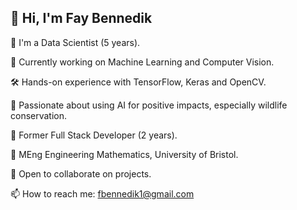 ## 👋 Hi, I'm Fay Bennedik 


👩 I'm a Data Scientist (5 years).


🌟 Currently working on Machine Learning and Computer Vision.


🛠️ Hands-on experience with TensorFlow, Keras and OpenCV.


🐾 Passionate about using AI for positive impacts, especially wildlife conservation.


🌱 Former Full Stack Developer (2 years).


📐 MEng Engineering Mathematics, University of Bristol.


👯 Open to collaborate on projects.


📫 How to reach me: fbennedik1@gmail.com


<!--
**fay3000/fay3000** is a ✨ _special_ ✨ repository because its `README.md` (this file) appears on your GitHub profile.

Here are some ideas to get you started:

- 🔭 I’m currently working on ...
- 🌱 I’m currently learning ...
- 👯 I’m looking to collaborate on ...
- 🤔 I’m looking for help with ...
- 💬 Ask me about ...
- 📫 How to reach me: ...
- 😄 Pronouns: ...
- ⚡ Fun fact: ...
-->
